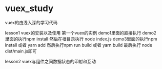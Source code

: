 # vuex_study
vuex的由浅入深的学习代码

lesson1 
vuex的安装以及使用 第一个vuex的实例
demo1里面的直接执行
demo2里面的执行npm install 然后在根目录执行 node index.js
demo3里面的执行npm install 或者 yarn add 然后执行npm run build 或者 yarn build 最后执行 node dist/main.js即可

lesson2
vuex与组件之间数据状态的印射和互动

